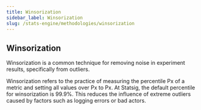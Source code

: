 ```yaml
---
title: Winsorization
sidebar_label: Winsorization
slug: /stats-engine/methodologies/winsorization
---
```


## Winsorization

Winsorization is a common technique for removing noise in experiment results, specifically from outliers.

Winsorization refers to the practice of measuring the percentile Px of a metric and setting all values over Px to Px. At Statsig, the default percentile for winsorization is 99.9%. This reduces the influence of extreme outliers caused by factors such as logging errors or bad actors.
